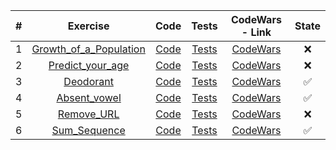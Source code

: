 | # |	Exercise	|	Code	|	Tests	|	CodeWars - Link	|	State	|
|:-:|:-:|:-:|:-:|:-:|:-:|
| 1 |[Growth_of_a_Population](https://github.com/lfteixeira996/CodeWars/blob/master/C/7kyu/Growth_of_a_Population/README.md) | [Code](https://github.com/lfteixeira996/CodeWars/blob/master/C/7kyu/Growth_of_a_Population/Growth_of_a_Population.c) | [Tests]() | [CodeWars]() |:x:|
| 2 |[Predict_your_age](https://github.com/lfteixeira996/CodeWars/blob/master/C/7kyu/Predict_your_age/README.md) | [Code](https://github.com/lfteixeira996/CodeWars/blob/master/C/7kyu/Predict_your_age/Predict_your_age.c) | [Tests]() | [CodeWars]() |:x:|
| 3 |[Deodorant](https://github.com/lfteixeira996/CodeWars/tree/master/C/7kyu/Deodorant/README.md) | [Code](https://github.com/lfteixeira996/CodeWars/tree/master/C/7kyu/Deodorant/Deodorant.c)|[Tests](https://github.com/lfteixeira996/CodeWars/tree/master/C/7kyu/Deodorant/tests.c)|[CodeWars](https://www.codewars.com/kata/deodorant-evaporator/train/c)|:white_check_mark:|
| 4 |[Absent_vowel](https://github.com/lfteixeira996/CodeWars/tree/master/C/7kyu/Absent_vowel/README.md) | [Code](https://github.com/lfteixeira996/CodeWars/tree/master/C/7kyu/Absent_vowel/Absent_vowel.c)|[Tests](https://github.com/lfteixeira996/CodeWars/tree/master/C/7kyu/Absent_vowel/tests.c)|[CodeWars](https://www.codewars.com/kata/56414fdc6488ee99db00002c/train/c)|:white_check_mark:|
| 5 |[Remove_URL](https://github.com/lfteixeira996/CodeWars/tree/master/C/7kyu/Remove_URL/README.md) | [Code](https://github.com/lfteixeira996/CodeWars/tree/master/C/7kyu/Remove_URL/Remove_URL.c)|[Tests](https://github.com/lfteixeira996/CodeWars/tree/master/C/7kyu/Remove_URL/tests.c)|[CodeWars](https://www.codewars.com/kata/51f2b4448cadf20ed0000386/train/c)|:x:|
| 6 |[Sum_Sequence](https://github.com/lfteixeira996/CodeWars/tree/master/C/7kyu/Sum_Sequence/README.md) | [Code](https://github.com/lfteixeira996/CodeWars/tree/master/C/7kyu/Sum_Sequence/Sum_Sequence.c)|[Tests](https://github.com/lfteixeira996/CodeWars/tree/master/C/7kyu/Sum_Sequence/tests.c)|[CodeWars](https://www.codewars.com/kata/586f6741c66d18c22800010a/train/c)|:white_check_mark:|
